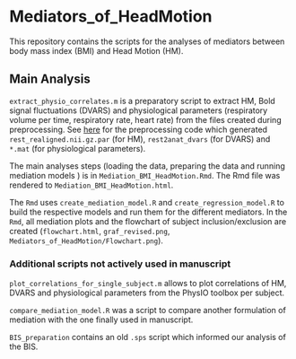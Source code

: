 # Mediators_of_HeadMotion
This repository contains the scripts for the analyses of mediators between body mass index (BMI) and Head Motion (HM).

## Main Analysis

`extract_physio_correlates.m` is a preparatory script to extract HM, Bold signal fluctuations (DVARS) and physiological parameters (respiratory volume per time, respiratory rate, heart rate) from the files created during preprocessing.
See [here](https://github.com/fBeyer89/life_followup_preproc) for the preprocessing code which generated `rest_realigned.nii.gz.par` (for HM), `rest2anat_dvars` (for DVARS) and `*.mat` (for physiological parameters).

The main analyses steps (loading the data, preparing the data and running mediation models ) is in `Mediation_BMI_HeadMotion.Rmd`.
The Rmd file was rendered to `Mediation_BMI_HeadMotion.html`.

The `Rmd` uses `create_mediation_model.R`  and  `create_regression_model.R`  to build the respective models and run them for the different mediators. In the `Rmd`, all mediation plots and the flowchart of subject inclusion/exclusion are created (`flowchart.html`, `graf_revised.png`, `Mediators_of_HeadMotion/Flowchart.png`).

### Additional scripts not actively used in manuscript

`plot_correlations_for_single_subject.m` allows to plot correlations of HM, DVARS and physiological parameters from the PhysIO toolbox per subject.

`compare_mediation_model.R` was a script to compare another formulation of mediation with the one finally used in manuscript.

`BIS_preparation` contains an old `.sps` script which informed our analysis of the BIS.
